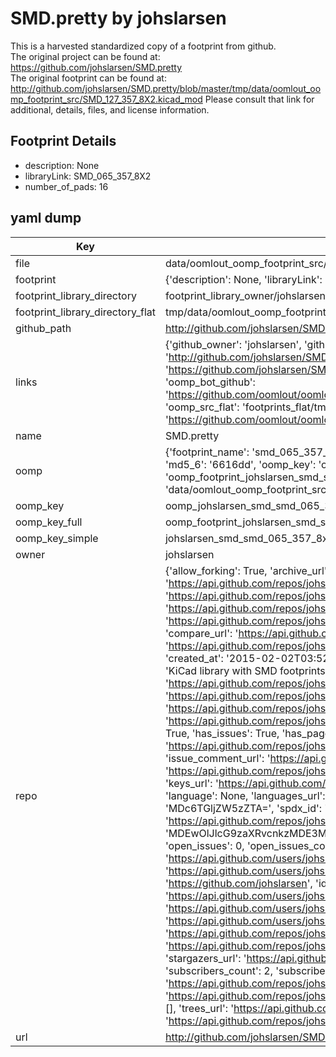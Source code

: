 # SMD.pretty by johslarsen  
This is a harvested standardized copy of a footprint from github.  
The original project can be found at:  
https://github.com/johslarsen/SMD.pretty  
The original footprint can be found at:
http://github.com/johslarsen/SMD.pretty/blob/master/tmp/data/oomlout_oomp_footprint_src/SMD_127_357_8X2.kicad_mod
Please consult that link for additional, details, files, and license information.  
## Footprint Details
* description: None  
* libraryLink: SMD_065_357_8X2  
* number_of_pads: 16  
## yaml dump  
| Key | Value |  
| --- | --- |  
| file | data/oomlout_oomp_footprint_src/SMD.pretty/SMD_065_357_8X2.kicad_mod |  
| footprint | {'description': None, 'libraryLink': 'SMD_065_357_8X2', 'number_of_pads': 16} |  
| footprint_library_directory | footprint_library_owner/johslarsen_SMD.pretty |  
| footprint_library_directory_flat | tmp/data/oomlout_oomp_footprint_src/footprints_flat/johslarsen_smd_smd_065_357_8x2/working |  
| github_path | http://github.com/johslarsen/SMD.pretty/blob/master/tmp/data/oomlout_oomp_footprint_src/SMD_065_357_8X2.kicad_mod |  
| links | {'github_owner': 'johslarsen', 'github_repo_name': 'SMD.pretty', 'github_src': 'http://github.com/johslarsen/SMD.pretty/blob/master/tmp/data/oomlout_oomp_footprint_src/SMD_127_357_8X2.kicad_mod', 'github_src_repo': 'https://github.com/johslarsen/SMD.pretty', 'oomp_bot': 'tmp/data/oomlout_oomp_footprint_src/footprints/johslarsen_smd_smd_065_357_8x2/working', 'oomp_bot_github': 'https://github.com/oomlout/oomlout_oomp_footprint_bot/tree/main/tmp/data/oomlout_oomp_footprint_src/footprints/johslarsen_smd_smd_065_357_8x2/working', 'oomp_src_flat': 'footprints_flat/tmp/data/oomlout_oomp_footprint_src/footprints_flat/johslarsen_smd_smd_065_357_8x2/working', 'oomp_src_flat_github': 'https://github.com/oomlout/oomlout_oomp_footprint_src/tree/main/tmp/data/oomlout_oomp_footprint_src/footprints_flat/johslarsen_smd_smd_065_357_8x2/working'} |  
| name | SMD.pretty |  
| oomp | {'footprint_name': 'smd_065_357_8x2', 'library_name': 'smd', 'md5': '6616dd4967e6d798162846d1410603e2', 'md5_10': '6616dd4967', 'md5_5': '6616d', 'md5_6': '6616dd', 'oomp_key': 'oomp_johslarsen_smd_smd_065_357_8x2', 'oomp_key_extra': 'oomp_footprint_johslarsen_smd_smd_065_357_8x2', 'oomp_key_full': 'oomp_footprint_johslarsen_smd_smd_065_357_8x2_6616dd', 'oomp_key_simple': 'johslarsen_smd_smd_065_357_8x2', 'original_filename': 'data/oomlout_oomp_footprint_src/SMD.pretty/SMD_065_357_8X2.kicad_mod', 'owner_name': 'johslarsen'} |  
| oomp_key | oomp_johslarsen_smd_smd_065_357_8x2 |  
| oomp_key_full | oomp_footprint_johslarsen_smd_smd_065_357_8x2 |  
| oomp_key_simple | johslarsen_smd_smd_065_357_8x2 |  
| owner | johslarsen |  
| repo | {'allow_forking': True, 'archive_url': 'https://api.github.com/repos/johslarsen/SMD.pretty/{archive_format}{/ref}', 'archived': False, 'assignees_url': 'https://api.github.com/repos/johslarsen/SMD.pretty/assignees{/user}', 'blobs_url': 'https://api.github.com/repos/johslarsen/SMD.pretty/git/blobs{/sha}', 'branches_url': 'https://api.github.com/repos/johslarsen/SMD.pretty/branches{/branch}', 'clone_url': 'https://github.com/johslarsen/SMD.pretty.git', 'collaborators_url': 'https://api.github.com/repos/johslarsen/SMD.pretty/collaborators{/collaborator}', 'comments_url': 'https://api.github.com/repos/johslarsen/SMD.pretty/comments{/number}', 'commits_url': 'https://api.github.com/repos/johslarsen/SMD.pretty/commits{/sha}', 'compare_url': 'https://api.github.com/repos/johslarsen/SMD.pretty/compare/{base}...{head}', 'contents_url': 'https://api.github.com/repos/johslarsen/SMD.pretty/contents/{+path}', 'contributors_url': 'https://api.github.com/repos/johslarsen/SMD.pretty/contributors', 'created_at': '2015-02-02T03:52:05Z', 'default_branch': 'master', 'deployments_url': 'https://api.github.com/repos/johslarsen/SMD.pretty/deployments', 'description': 'KiCad library with SMD footprints', 'disabled': False, 'downloads_url': 'https://api.github.com/repos/johslarsen/SMD.pretty/downloads', 'events_url': 'https://api.github.com/repos/johslarsen/SMD.pretty/events', 'fork': False, 'forks': 0, 'forks_count': 0, 'forks_url': 'https://api.github.com/repos/johslarsen/SMD.pretty/forks', 'full_name': 'johslarsen/SMD.pretty', 'git_commits_url': 'https://api.github.com/repos/johslarsen/SMD.pretty/git/commits{/sha}', 'git_refs_url': 'https://api.github.com/repos/johslarsen/SMD.pretty/git/refs{/sha}', 'git_tags_url': 'https://api.github.com/repos/johslarsen/SMD.pretty/git/tags{/sha}', 'git_url': 'git://github.com/johslarsen/SMD.pretty.git', 'has_discussions': False, 'has_downloads': True, 'has_issues': True, 'has_pages': False, 'has_projects': True, 'has_wiki': True, 'homepage': '', 'hooks_url': 'https://api.github.com/repos/johslarsen/SMD.pretty/hooks', 'html_url': 'https://github.com/johslarsen/SMD.pretty', 'id': 30170139, 'is_template': False, 'issue_comment_url': 'https://api.github.com/repos/johslarsen/SMD.pretty/issues/comments{/number}', 'issue_events_url': 'https://api.github.com/repos/johslarsen/SMD.pretty/issues/events{/number}', 'issues_url': 'https://api.github.com/repos/johslarsen/SMD.pretty/issues{/number}', 'keys_url': 'https://api.github.com/repos/johslarsen/SMD.pretty/keys{/key_id}', 'labels_url': 'https://api.github.com/repos/johslarsen/SMD.pretty/labels{/name}', 'language': None, 'languages_url': 'https://api.github.com/repos/johslarsen/SMD.pretty/languages', 'license': {'key': 'other', 'name': 'Other', 'node_id': 'MDc6TGljZW5zZTA=', 'spdx_id': 'NOASSERTION', 'url': None}, 'merges_url': 'https://api.github.com/repos/johslarsen/SMD.pretty/merges', 'milestones_url': 'https://api.github.com/repos/johslarsen/SMD.pretty/milestones{/number}', 'mirror_url': None, 'name': 'SMD.pretty', 'network_count': 0, 'node_id': 'MDEwOlJlcG9zaXRvcnkzMDE3MDEzOQ==', 'notifications_url': 'https://api.github.com/repos/johslarsen/SMD.pretty/notifications{?since,all,participating}', 'open_issues': 0, 'open_issues_count': 0, 'owner': {'avatar_url': 'https://avatars.githubusercontent.com/u/1331670?v=4', 'events_url': 'https://api.github.com/users/johslarsen/events{/privacy}', 'followers_url': 'https://api.github.com/users/johslarsen/followers', 'following_url': 'https://api.github.com/users/johslarsen/following{/other_user}', 'gists_url': 'https://api.github.com/users/johslarsen/gists{/gist_id}', 'gravatar_id': '', 'html_url': 'https://github.com/johslarsen', 'id': 1331670, 'login': 'johslarsen', 'node_id': 'MDQ6VXNlcjEzMzE2NzA=', 'organizations_url': 'https://api.github.com/users/johslarsen/orgs', 'received_events_url': 'https://api.github.com/users/johslarsen/received_events', 'repos_url': 'https://api.github.com/users/johslarsen/repos', 'site_admin': False, 'starred_url': 'https://api.github.com/users/johslarsen/starred{/owner}{/repo}', 'subscriptions_url': 'https://api.github.com/users/johslarsen/subscriptions', 'type': 'User', 'url': 'https://api.github.com/users/johslarsen'}, 'private': False, 'pulls_url': 'https://api.github.com/repos/johslarsen/SMD.pretty/pulls{/number}', 'pushed_at': '2015-05-09T17:12:19Z', 'releases_url': 'https://api.github.com/repos/johslarsen/SMD.pretty/releases{/id}', 'size': 132, 'ssh_url': 'git@github.com:johslarsen/SMD.pretty.git', 'stargazers_count': 0, 'stargazers_url': 'https://api.github.com/repos/johslarsen/SMD.pretty/stargazers', 'statuses_url': 'https://api.github.com/repos/johslarsen/SMD.pretty/statuses/{sha}', 'subscribers_count': 2, 'subscribers_url': 'https://api.github.com/repos/johslarsen/SMD.pretty/subscribers', 'subscription_url': 'https://api.github.com/repos/johslarsen/SMD.pretty/subscription', 'svn_url': 'https://github.com/johslarsen/SMD.pretty', 'tags_url': 'https://api.github.com/repos/johslarsen/SMD.pretty/tags', 'teams_url': 'https://api.github.com/repos/johslarsen/SMD.pretty/teams', 'temp_clone_token': None, 'topics': [], 'trees_url': 'https://api.github.com/repos/johslarsen/SMD.pretty/git/trees{/sha}', 'updated_at': '2015-02-02T03:53:19Z', 'url': 'https://api.github.com/repos/johslarsen/SMD.pretty', 'visibility': 'public', 'watchers': 0, 'watchers_count': 0, 'web_commit_signoff_required': False} |  
| url | http://github.com/johslarsen/SMD.pretty |  

